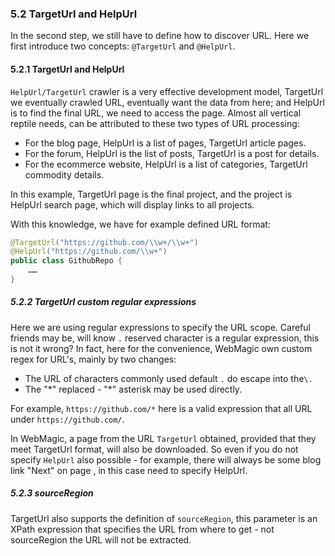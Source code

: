 ### 5.2 TargetUrl and HelpUrl

In the second step, we still have to define how to discover URL. Here we first introduce two concepts: `@TargetUrl` and `@HelpUrl`.

#### 5.2.1 TargetUrl and HelpUrl

`HelpUrl/TargetUrl` crawler is a very effective development model, TargetUrl we eventually crawled URL, eventually want the data from here; and HelpUrl is to find the final URL, we need to access the page. Almost all vertical reptile needs, can be attributed to these two types of URL processing:

* For the blog page, HelpUrl is a list of pages, TargetUrl article pages.
* For the forum, HelpUrl is the list of posts, TargetUrl is a post for details.
* For the ecommerce website, HelpUrl is a list of categories, TargetUrl commodity details.

In this example, TargetUrl page is the final project, and the project is HelpUrl search page, which will display links to all projects.

With this knowledge, we have for example defined URL format:

```java
@TargetUrl("https://github.com/\\w+/\\w+")
@HelpUrl("https://github.com/\\w+")
public class GithubRepo {
	……
}
```

##### 5.2.2 TargetUrl custom regular expressions

Here we are using regular expressions to specify the URL scope. Careful friends may be, will know `.` reserved character is a regular expression, this is not it wrong? In fact, here for the convenience, WebMagic own custom regex for URL's, mainly by two changes:

* The URL of characters commonly used default `.` do escape into the`\.`
* The "\*" replaced - "*" asterisk may be used directly.

For example, `https://github.com/*` here is a valid expression that all URL under `https://github.com/`.

In WebMagic, a page from the URL `TargetUrl` obtained, provided that they meet TargetUrl format, will also be downloaded. So even if you do not specify `HelpUrl` also possible - for example, there will always be some blog link "Next" on page  , in this case need to specify HelpUrl.

##### 5.2.3 sourceRegion

TargetUrl also supports the definition of `sourceRegion`, this parameter is an XPath expression that specifies the URL from where to get - not sourceRegion the URL will not be extracted.
